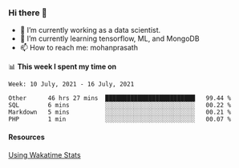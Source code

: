 ### Hi there 👋

- 🔭 I’m currently working as a data scientist.
- 🌱 I’m currently learning tensorflow, ML, and MongoDB
- 📫 How to reach me: mohanprasath

📊 **This week I spent my time on**
<!--START_SECTION:waka-->
```text
Week: 10 July, 2021 - 16 July, 2021

Other      46 hrs 27 mins  █████████████████████████   99.44 % 
SQL        6 mins          ░░░░░░░░░░░░░░░░░░░░░░░░░   00.22 % 
Markdown   5 mins          ░░░░░░░░░░░░░░░░░░░░░░░░░   00.21 % 
PHP        1 min           ░░░░░░░░░░░░░░░░░░░░░░░░░   00.07 % 
```
<!--END_SECTION:waka-->

#### Resources
[Using Wakatime Stats](https://github.com/marketplace/actions/waka-readme)
